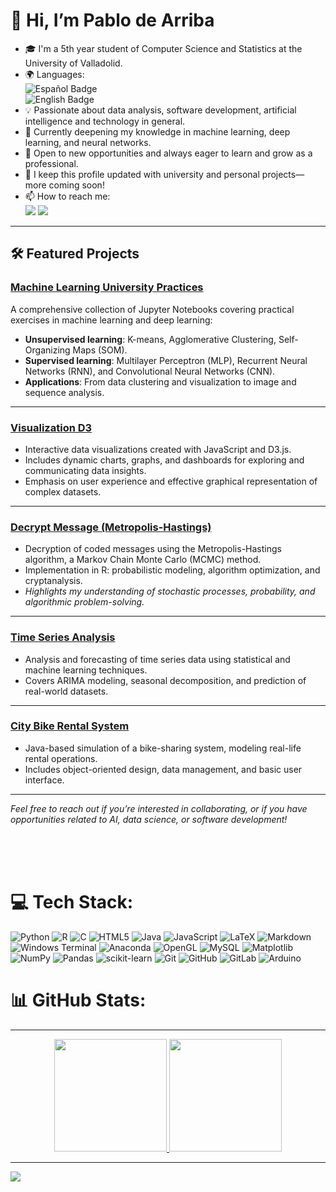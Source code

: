 # 👋 Hi, I’m Pablo de Arriba

- 🎓 I'm a 5th year student of Computer Science and Statistics at the University of Valladolid.
- 🌍 Languages:  
  ![Español Badge](https://img.shields.io/badge/Espa%C3%B1ol-eb4308)  
  ![English Badge](https://img.shields.io/badge/English-083ceb)
- 💡 Passionate about data analysis, software development, artificial intelligence and technology in general.
- 🤖 Currently deepening my knowledge in machine learning, deep learning, and neural networks.
- 🚀 Open to new opportunities and always eager to learn and grow as a professional.
- 💼 I keep this profile updated with university and personal projects—more coming soon!
- 📫 How to reach me:  
  <a href="mailto:pdearriba.mendizabal@gmail.com"><img src="https://img.shields.io/badge/-Gmail-%23333?style=for-the-badge&logo=gmail&logoColor=white"></a>
  <a href="https://www.linkedin.com/in/pablo-de-arriba-mendizábal-594632333" target="_blank"><img src="https://img.shields.io/badge/-LinkedIn-%230077B5?style=for-the-badge&logo=linkedin&logoColor=white"></a>

---

## 🛠️ Featured Projects

### [Machine Learning University Practices](https://github.com/pablo79d8/machine-learning-university-practices)
A comprehensive collection of Jupyter Notebooks covering practical exercises in machine learning and deep learning:
- **Unsupervised learning**: K-means, Agglomerative Clustering, Self-Organizing Maps (SOM).
- **Supervised learning**: Multilayer Perceptron (MLP), Recurrent Neural Networks (RNN), and Convolutional Neural Networks (CNN).
- **Applications**: From data clustering and visualization to image and sequence analysis.  

---

### [Visualization D3](https://github.com/pablo79d8/Visualization-D3)
- Interactive data visualizations created with JavaScript and D3.js.
- Includes dynamic charts, graphs, and dashboards for exploring and communicating data insights.
- Emphasis on user experience and effective graphical representation of complex datasets.

---

### [Decrypt Message (Metropolis-Hastings)](https://github.com/pablo79d8/MCMC-decoding)
- Decryption of coded messages using the Metropolis-Hastings algorithm, a Markov Chain Monte Carlo (MCMC) method.
- Implementation in R: probabilistic modeling, algorithm optimization, and cryptanalysis.
- *Highlights my understanding of stochastic processes, probability, and algorithmic problem-solving.*

---

### [Time Series Analysis](https://github.com/pablo79d8/Time-Series-Analysis)
- Analysis and forecasting of time series data using statistical and machine learning techniques.
- Covers ARIMA modeling, seasonal decomposition, and prediction of real-world datasets.

---

### [City Bike Rental System](https://github.com/pablo79d8/CityBike)
- Java-based simulation of a bike-sharing system, modeling real-life rental operations.
- Includes object-oriented design, data management, and basic user interface.

---

*Feel free to reach out if you’re interested in collaborating, or if you have opportunities related to AI, data science, or software development!*


<br><br><br>

# 💻 Tech Stack:
![Python](https://img.shields.io/badge/python-3670A0?style=for-the-badge&logo=python&logoColor=ffdd54) ![R](https://img.shields.io/badge/r-%23276DC3.svg?style=for-the-badge&logo=r&logoColor=white) ![C](https://img.shields.io/badge/c-%2300599C.svg?style=for-the-badge&logo=c&logoColor=white) ![HTML5](https://img.shields.io/badge/html5-%23E34F26.svg?style=for-the-badge&logo=html5&logoColor=white) ![Java](https://img.shields.io/badge/java-%23ED8B00.svg?style=for-the-badge&logo=openjdk&logoColor=white) ![JavaScript](https://img.shields.io/badge/javascript-%23323330.svg?style=for-the-badge&logo=javascript&logoColor=%23F7DF1E) ![LaTeX](https://img.shields.io/badge/latex-%23008080.svg?style=for-the-badge&logo=latex&logoColor=white) ![Markdown](https://img.shields.io/badge/markdown-%23000000.svg?style=for-the-badge&logo=markdown&logoColor=white) ![Windows Terminal](https://img.shields.io/badge/Windows%20Terminal-%234D4D4D.svg?style=for-the-badge&logo=windows-terminal&logoColor=white) ![Anaconda](https://img.shields.io/badge/Anaconda-%2344A833.svg?style=for-the-badge&logo=anaconda&logoColor=white) ![OpenGL](https://img.shields.io/badge/OpenGL-%23FFFFFF.svg?style=for-the-badge&logo=opengl) ![MySQL](https://img.shields.io/badge/mysql-4479A1.svg?style=for-the-badge&logo=mysql&logoColor=white) ![Matplotlib](https://img.shields.io/badge/Matplotlib-%23ffffff.svg?style=for-the-badge&logo=Matplotlib&logoColor=black) ![NumPy](https://img.shields.io/badge/numpy-%23013243.svg?style=for-the-badge&logo=numpy&logoColor=white) ![Pandas](https://img.shields.io/badge/pandas-%23150458.svg?style=for-the-badge&logo=pandas&logoColor=white) ![scikit-learn](https://img.shields.io/badge/scikit--learn-%23F7931E.svg?style=for-the-badge&logo=scikit-learn&logoColor=white) ![Git](https://img.shields.io/badge/git-%23F05033.svg?style=for-the-badge&logo=git&logoColor=white) ![GitHub](https://img.shields.io/badge/github-%23121011.svg?style=for-the-badge&logo=github&logoColor=white) ![GitLab](https://img.shields.io/badge/gitlab-%23181717.svg?style=for-the-badge&logo=gitlab&logoColor=white) ![Arduino](https://img.shields.io/badge/-Arduino-00979D?style=for-the-badge&logo=Arduino&logoColor=white)
# 📊 GitHub Stats:


---




<div align="center">
  <a href="https://github.com/pablo79d8">
  <img height="180em" src="https://github-readme-stats.vercel.app/api?username=pablo79d8&show_icons=true&theme=cobalt&include_all_commits=true&count_private=true"/>
  <img height="180em" src="https://github-readme-stats.vercel.app/api/top-langs/?username=pablo79d8&layout=compact&langs_count=7&theme=cobalt"/>
</div>
    
---

 [![](https://visitcount.itsvg.in/api?id=pablo79d8&icon=0&color=0)](https://visitcount.itsvg.in)
